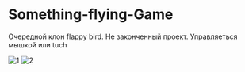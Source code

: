 # Something-flying-Game
Очередной клон flappy bird. Не законченный проект. Управляеться мышкой или tuch

![1](https://user-images.githubusercontent.com/37297335/149664564-b80dbac6-e3f0-469b-b69e-0017205344d2.png)
![2](https://user-images.githubusercontent.com/37297335/149664582-24df11f1-dae3-420e-a72a-594e8feea085.png)
